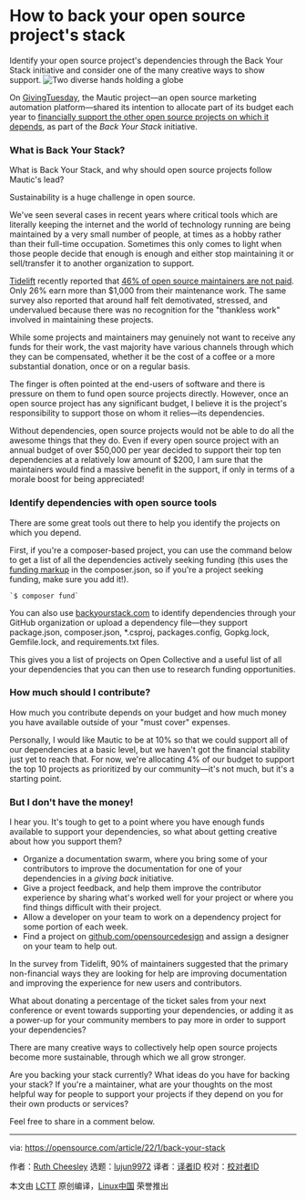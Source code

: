 [#]: subject: "How to back your open source project's stack"
[#]: via: "https://opensource.com/article/22/1/back-your-stack"
[#]: author: "Ruth Cheesley https://opensource.com/users/rcheesley"
[#]: collector: "lujun9972"
[#]: translator: " "
[#]: reviewer: " "
[#]: publisher: " "
[#]: url: " "

How to back your open source project's stack
======
Identify your open source project's dependencies through the Back Your
Stack initiative and consider one of the many creative ways to show
support.
![Two diverse hands holding a globe][1]

On [GivingTuesday][2], the Mautic project—an open source marketing automation platform—shared its intention to allocate part of its budget each year to [financially support the other open source projects on which it depends][3], as part of the _Back Your Stack_ initiative.

### What is Back Your Stack?

What is Back Your Stack, and why should open source projects follow Mautic's lead?

Sustainability is a huge challenge in open source.

We've seen several cases in recent years where critical tools which are literally keeping the internet and the world of technology running are being maintained by a very small number of people, at times as a hobby rather than their full-time occupation. Sometimes this only comes to light when those people decide that enough is enough and either stop maintaining it or sell/transfer it to another organization to support.

[Tidelift][4] recently reported that [46% of open source maintainers are not paid][5]. Only 26% earn more than $1,000 from their maintenance work. The same survey also reported that around half felt demotivated, stressed, and undervalued because there was no recognition for the "thankless work" involved in maintaining these projects.

While some projects and maintainers may genuinely not want to receive any funds for their work, the vast majority have various channels through which they can be compensated, whether it be the cost of a coffee or a more substantial donation, once or on a regular basis.

The finger is often pointed at the end-users of software and there is pressure on them to fund open source projects directly. However, once an open source project has any significant budget, I believe it is the project's responsibility to support those on whom it relies—its dependencies.

Without dependencies, open source projects would not be able to do all the awesome things that they do. Even if every open source project with an annual budget of over $50,000 per year decided to support their top ten dependencies at a relatively low amount of $200, I am sure that the maintainers would find a massive benefit in the support, if only in terms of a morale boost for being appreciated!

### Identify dependencies with open source tools

There are some great tools out there to help you identify the projects on which you depend.

First, if you're a composer-based project, you can use the command below to get a list of all the dependencies actively seeking funding (this uses the [funding markup][6] in the composer.json, so if you're a project seeking funding, make sure you add it!).


```
`$ composer fund`
```

You can also use [backyourstack.com][7] to identify dependencies through your GitHub organization or upload a dependency file—they support package.json, composer.json, *.csproj, packages.config, Gopkg.lock, Gemfile.lock, and requirements.txt files.

This gives you a list of projects on Open Collective and a useful list of all your dependencies that you can then use to research funding opportunities.

### How much should I contribute?

How much you contribute depends on your budget and how much money you have available outside of your "must cover" expenses.

Personally, I would like Mautic to be at 10% so that we could support all of our dependencies at a basic level, but we haven't got the financial stability just yet to reach that. For now, we're allocating 4% of our budget to support the top 10 projects as prioritized by our community—it's not much, but it's a starting point.

### But I don't have the money!

I hear you. It's tough to get to a point where you have enough funds available to support your dependencies, so what about getting creative about how you support them?

  * Organize a documentation swarm, where you bring some of your contributors to improve the documentation for one of your dependencies in a _giving back_ initiative.
  * Give a project feedback, and help them improve the contributor experience by sharing what's worked well for your project or where you find things difficult with their project.
  * Allow a developer on your team to work on a dependency project for some portion of each week.
  * Find a project on [github.com/opensourcedesign][8] and assign a designer on your team to help out.



In the survey from Tidelift, 90% of maintainers suggested that the primary non-financial ways they are looking for help are improving documentation and improving the experience for new users and contributors.

What about donating a percentage of the ticket sales from your next conference or event towards supporting your dependencies, or adding it as a power-up for your community members to pay more in order to support your dependencies?

There are many creative ways to collectively help open source projects become more sustainable, through which we all grow stronger.

Are you backing your stack currently? What ideas do you have for backing your stack? If you're a maintainer, what are your thoughts on the most helpful way for people to support your projects if they depend on you for their own products or services?

Feel free to share in a comment below.

--------------------------------------------------------------------------------

via: https://opensource.com/article/22/1/back-your-stack

作者：[Ruth Cheesley][a]
选题：[lujun9972][b]
译者：[译者ID](https://github.com/译者ID)
校对：[校对者ID](https://github.com/校对者ID)

本文由 [LCTT](https://github.com/LCTT/TranslateProject) 原创编译，[Linux中国](https://linux.cn/) 荣誉推出

[a]: https://opensource.com/users/rcheesley
[b]: https://github.com/lujun9972
[1]: https://opensource.com/sites/default/files/styles/image-full-size/public/lead-images/world_hands_diversity.png?itok=zm4EDxgE (Two diverse hands holding a globe)
[2]: https://en.wikipedia.org/wiki/GivingTuesday
[3]: https://www.mautic.org/blog/community/giving-tuesday-mautic-backs-their-stack-support-open-source-projects-they-depend
[4]: https://opensource.com/article/21/3/open-source-maintainer-survey
[5]: https://tidelift.com/about/press-releases/survey-finds-many-open-source-maintainers-are-stressed-out-and-underpaid-but-persist-so-they-can-make-a-positive-impact
[6]: https://getcomposer.org/doc/04-schema.md#funding
[7]: https://backyourstack.com/
[8]: https://github.com/opensourcedesign/jobs/tree/master/jobs
